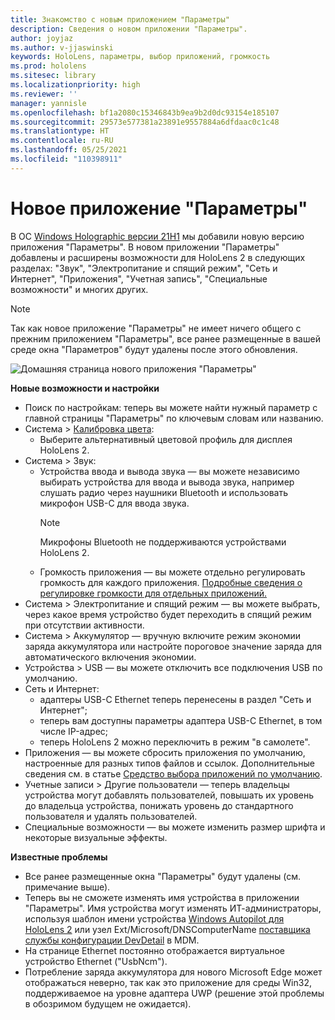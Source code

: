 ```yaml
---
title: Знакомство с новым приложением "Параметры"
description: Сведения о новом приложении "Параметры".
author: joyjaz
ms.author: v-jjaswinski
keywords: HoloLens, параметры, выбор приложений, громкость
ms.prod: hololens
ms.sitesec: library
ms.localizationpriority: high
ms.reviewer: ''
manager: yannisle
ms.openlocfilehash: bf1a2080c15346843b9ea9b2d0dc93154e185107
ms.sourcegitcommit: 29573e577381a23891e9557884a6dfdaac0c1c48
ms.translationtype: HT
ms.contentlocale: ru-RU
ms.lasthandoff: 05/25/2021
ms.locfileid: "110398911"
---
```

# <a name="new-settings-app"></a>Новое приложение "Параметры"

В ОС [Windows Holographic версии 21H1](hololens-release-notes.md#windows-holographic-version-21h1) мы добавили новую версию приложения "Параметры". В новом приложении "Параметры" добавлены и расширены возможности для HoloLens 2 в следующих разделах: "Звук", "Электропитание и спящий режим", "Сеть и Интернет", "Приложения", "Учетная запись", "Специальные возможности" и многих других.

> [!NOTE]
> Так как новое приложение "Параметры" не имеет ничего общего с прежним приложением "Параметры", все ранее размещенные в вашей среде окна "Параметров" будут удалены после этого обновления.

![Домашняя страница нового приложения "Параметры"](images/new-settings-app.png)

**Новые возможности и настройки**
- Поиск по настройкам: теперь вы можете найти нужный параметр с главной страницы "Параметры" по ключевым словам или названию.
- Система > [Калибровка цвета](hololens2-display.md#how-to-use-display-color-calibration):
    - Выберите альтернативный цветовой профиль для дисплея HoloLens 2.
- Система > Звук:
  - Устройства ввода и вывода звука — вы можете независимо выбирать устройства для ввода и вывода звука, например слушать радио через наушники Bluetooth и использовать микрофон USB-C для ввода звука.
    > [!NOTE]
    > Микрофоны Bluetooth не поддерживаются устройствами HoloLens 2.
  - Громкость приложения — вы можете отдельно регулировать громкость для каждого приложения. [Подробные сведения о регулировке громкости для отдельных приложений.](holographic-home.md#per-app-volume-control)
- Система > Электропитание и спящий режим — вы можете выбрать, через какое время устройство будет переходить в спящий режим при отсутствии активности.
- Система > Аккумулятор — вручную включите режим экономии заряда аккумулятора или настройте пороговое значение заряда для автоматического включения экономии.
- Устройства > USB — вы можете отключить все подключения USB по умолчанию.
- Сеть и Интернет:
  - адаптеры USB-C Ethernet теперь перенесены в раздел "Сеть и Интернет";
  - теперь вам доступны параметры адаптера USB-C Ethernet, в том числе IP-адрес;
  - теперь HoloLens 2 можно переключить в режим "в самолете".
- Приложения — вы можете сбросить приложения по умолчанию, настроенные для разных типов файлов и ссылок. Дополнительные сведения см. в статье [Средство выбора приложений по умолчанию](holographic-home.md#default-app-picker).
- Учетные записи > Другие пользователи — теперь владельцы устройства могут добавлять пользователей, повышать их уровень до владельца устройства, понижать уровень до стандартного пользователя и удалять пользователей.
- Специальные возможности — вы можете изменить размер шрифта и некоторые визуальные эффекты.

**Известные проблемы**
- Все ранее размещенные окна "Параметры" будут удалены (см. примечание выше).
- Теперь вы не сможете изменять имя устройства в приложении "Параметры". Имя устройства могут изменять ИТ-администраторы, используя шаблон имени устройства [Windows Autopilot для HoloLens 2](https://docs.microsoft.com/hololens/hololens2-autopilot) или узел Ext/Microsoft/DNSComputerName [поставщика службы конфигурации DevDetail](https://docs.microsoft.com/windows/client-management/mdm/devdetail-csp) в MDM.
- На странице Ethernet постоянно отображается виртуальное устройство Ethernet ("UsbNcm").
- Потребление заряда аккумулятора для нового Microsoft Edge может отображаться неверно, так как это приложение для среды Win32, поддерживаемое на уровне адаптера UWP (решение этой проблемы в обозримом будущем не ожидается).

